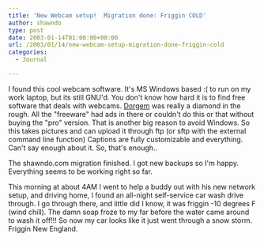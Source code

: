 ```yaml
---
title: 'New Webcam setup!  Migration done: Friggin COLD'
author: shawndo
type: post
date: 2003-01-14T01:00:00+00:00
url: /2003/01/14/new-webcam-setup-migration-done-friggin-cold
categories:
  - Journal

---
```

I found this cool webcam software. It's MS Windows based :( to run on my work laptop, but its still GNU'd. You don't know how hard it is to find free software that deals with webcams. [Dorgem][1] was really a diamond in the rough. All the "freeware" had ads in there or couldn't do this or that without buying the "pro" version. That is another big reason to avoid Windows. So this takes pictures and can upload it through ftp (or sftp with the external command line function) Captions are fully customizable and everything. Can't say enough about it. So, that's enough..

The shawndo.com migration finished. I got new backups so I'm happy. Everything seems to be working right so far. 

This morning at about 4AM I went to help a buddy out with his new network setup, and driving home, I found an all-night self-service car wash drive through. I go through there, and little did I know, it was friggin -10 degrees F (wind chill). The damn soap froze to my far before the water came around to wash it off!!! So now my car looks like it just went through a snow storm. Friggin New England.

 [1]: http://dorgem.sourceforge.net